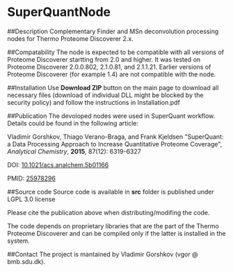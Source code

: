 # SuperQuantNode
##Description
Complementary Finder and MSn deconvolution processing nodes for Thermo Proteome Discoverer 2.x.

##Compatability
The node is expected to be compatible with all versions of Proteome Discoverer startting from 2.0 and higher. It was tested on Proteome Discoverer 2.0.0.802, 2.1.0.81, and 2.1.1.21. Earlier versions of Proteome Discoverer (for example 1.4) are not compatible with the node.

##Installation
Use **Download ZIP** button on the main page to download all necessary files (download of individual DLL might be blocked by the security policy) and follow the instructions in Installation.pdf

##Publication
The devoloped nodes were used in SuperQuant workflow. Details could be found in the following article:

Vladimir Gorshkov, Thiago Verano-Braga, and Frank Kjeldsen
"SuperQuant: a Data Processing Approach to Increase Quantitative Proteome Coverage",
*Analytical Chemistry*, **2015**, 87(12): 6319-6327

DOI: [10.1021/acs.analchem.5b01166](http://dx.doi.org/10.1021/acs.analchem.5b01166)

PMID: [25978296](http://www.ncbi.nlm.nih.gov/pubmed/25978296)

##Source code
Source code is available in **src** folder is published under LGPL 3.0 license

Please cite the publication above when distributing/modifing the code.

The code depends on proprietary libraries that are the part of the Thermo Proteome Discoverer and can be compiled only if the latter is installed in the system. 

##Contact
The project is mantained by Vladimir Gorshkov (vgоr &#64; bmb&#46;sdu&#46;dk).
